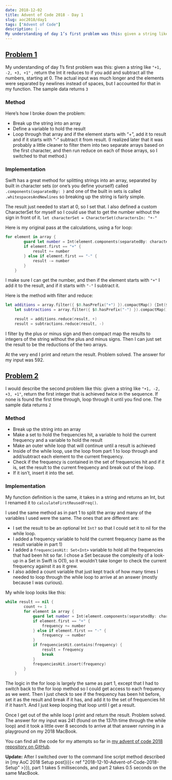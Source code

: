 ```yaml
---
date: 2018-12-02
title: Advent of Code 2018 - Day 1
slug: aoc2018/day1
tags: ["Advent of Code"]
description: |-
My understanding of day 1’s first problem was this: given a string like "+1, -2, +3, +1" , return the Int it reduces to if you add and subtract all the numbers, starting at 0.
---
```

## [Problem 1](https://adventofcode.com/2018/day/1)
My understanding of day 1’s first problem was this: given a string like `"+1, -2, +3, +1"` , return the Int it reduces to if you add and subtract all the numbers, starting at 0. The actual input was much longer and the elements were separated by newlines instead of spaces, but I accounted for that in my function. The sample data returns `3`

### Method
Here’s how I broke down the problem:
- Break up the string into an array
- Define a variable to hold the result
- Loop through that array and if the element starts with “+”, add it to result and if it starts with “-“ subtract it from result. (I realized later that it was probably a little cleaner to filter them into two separate arrays based on the first character, and then run reduce on each of those arrays, so I switched to that method.)

### Implementation
Swift has a great method for splitting strings into an array, separated by built in character sets (or one’s you define yourself) called `.components(separatedBy: )` and one of the built in sets is called `.whitespacesAndNewlines` so breaking up the string is fairly simple.

The result just needed to start at 0, so I set that. I also defined a custom CharacterSet for myself so I could use that to get the number without the sign in front of it. `let characterSet = CharacterSet(charactersIn: "+-"`

Here is my original pass at the calculations, using a for loop:
```swift
for element in array {
        guard let number = Int(element.components(separatedBy: characterSet).joined()) else { continue }
        if element.first == "+" {
            result += number
        } else if element.first == "-" {
            result -= number
        }
    }
```
I make sure I can get the number, and then if the element starts with `"+"` I add it to the result, and if it starts with `"-"` I subtract it.

Here is the method with filter and reduce:
```swift
let additions = array.filter({ $0.hasPrefix("+") }).compactMap() {Int($0.components(separatedBy: characterSet).joined())}
    let subtractions = array.filter({ $0.hasPrefix("-") }).compactMap() {Int($0.components(separatedBy: characterSet).joined())}

    result = additions.reduce(result, +)
    result = subtractions.reduce(result, -)
```
I filter by the plus or minus sign and then compact map the results to integers of the string without the plus and minus signs. Then I can just set the result to be the reductions of the two arrays.

At the very end I print and return the result. Problem solved. The answer for my input was 592.

## [Problem 2](https://adventofcode.com/2018/day/1#part2)
I would describe the second problem like this: given a string like `"+1, -2, +3, +1"`, return the first integer that is achieved twice in the sequence. If none is found the first time through, loop through it until you find one. The sample data returns `2`

### Method
- Break up the string into an array
- Make a set to hold the frequencies hit, a variable to hold the current frequency and a variable to hold the result
- Make an outer while loop that will continue until a result is achieved
- Inside of the while loop, use the loop from part 1 to loop through and add/subtract each element to the current frequency.
- Check if the frequency is contained in the set of frequencies hit and if it is, set the result to the current frequency and break out of the loop.
- If it isn’t, insert it into the set.

### Implementation
My function definition is the same, it takes in a string and returns an Int, but I renamed it to `calculateFirstReusedFreq()`.

I used the same method as in part 1 to split the array and many of the variables I used were the same. The ones that are different are:
- I set the result to be an optional Int `Int?` so that I could set it to nil for the while loop.
- I added a frequency variable to hold the current frequency (same as the result variable in part 1)
- I added a `frequenciesHit: Set<Int>` variable to hold all the frequencies that had been hit so far. I chose a Set because the complexity of a look-up in a Set in Swift is O(1), so it wouldn’t take longer to check the current frequency against it as it grew.
- I also added a count variable that just kept track of how many times I needed to loop through the while loop to arrive at an answer (mostly because I was curious).

My while loop looks like this:
```swift
while result == nil {
        count += 1
        for element in array {
            guard let number = Int(element.components(separatedBy: characterSet).joined()) else { continue }
            if element.first == "+" {
                frequency += number
            } else if element.first == "-" {
                frequency -= number
            }
            if frequenciesHit.contains(frequency) {
                result = frequency
                break
            }
            frequenciesHit.insert(frequency)
        }
    }
```
The logic in the for loop is largely the same as part 1, except that I had to switch back to the for loop method so I could get access to each frequency as we went. Then I just check to see if the frequency has been hit before, set it as the result and break if it has, and add it to the set of frequencies hit if it hasn’t. And I just keep looping that loop until I get a result.

Once I get out of the while loop I print and return the result. Problem solved. The answer for my input was 241 (found on the 137th time through the while loop) and it took a little over 8 seconds to arrive at that answer running in a playground on my 2018 MacBook.

You can find all the code for my attempts so far in [my advent of code 2018 repository on GitHub](https://github.com/dillon-mce/advent-of-code-2018).

**Update:** After I switched over to the command line script method described in [my AoC 2018 Setup post]({{< ref "2018-12-10-Advent-of-Code-2018-Setup" >}}), part 1 takes 5 milliseconds, and part 2 takes 0.5 seconds on the same MacBook.
